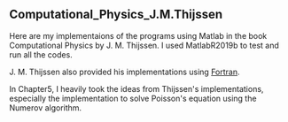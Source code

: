 ## Computational_Physics_J.M.Thijssen
Here are my implementaions of the programs using Matlab in the book Computational Physics by J. M. Thijssen. I used MatlabR2019b to test and run all the codes.     

J. M. Thijssen also provided his implementations using [Fortran](https://www.cambridge.org/gb/academic/subjects/physics/mathematical-methods/computational-physics-2nd-edition?format=HB&isbn=9780521833462).

In Chapter5, I heavily took the ideas from Thijssen's implementations, especially the implementation to solve Poisson's equation using the Numerov algorithm.
